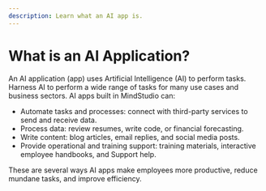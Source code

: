 ```yaml
---
description: Learn what an AI app is.
---
```


# What is an AI Application?

An AI application (app) uses Artificial Intelligence (AI) to perform tasks. Harness AI to perform a wide range of tasks for many use cases and business sectors. AI apps built in MindStudio can:

* Automate tasks and processes: connect with third-party services to send and receive data.
* Process data: review resumes, write code, or financial forecasting.
* Write content: blog articles, email replies, and social media posts.
* Provide operational and training support: training materials, interactive employee handbooks, and Support help.

These are several ways AI apps make employees more productive, reduce mundane tasks, and improve efficiency.

